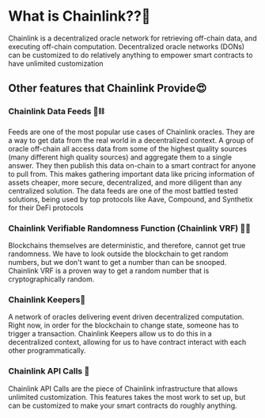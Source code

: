 # What is Chainlink??🤔
Chainlink is a decentralized oracle network for retrieving off-chain data, and executing 
off-chain computation. Decentralized oracle networks (DONs) can be customized to do relatively
anything to empower smart contracts to have unlimited customization

## Other features that Chainlink Provide😍

### Chainlink Data Feeds 🧧⛓

Feeds are one of the most popular use cases of Chainlink oracles.
They are a way to get data from the real world in a decentralized context.
A group of oracle off-chain all access data from some of the highest quality sources
(many different high quality sources) and aggregate them to a single answer. 
They then publish this data on-chain to a smart contract for anyone to pull from. This makes gathering important data like pricing
information of assets cheaper, more secure, decentralized, and more diligent than any centralized solution.
The data feeds are one of the most battled tested solutions, being used by top protocols like Aave, Compound, and Synthetix for their DeFi protocols

### Chainlink Verifiable Randomness Function (Chainlink VRF) 🎲🔮

Blockchains themselves are deterministic, and therefore, cannot get true randomness. We have to look outside the blockchain to get random numbers,
but we don't want to get a number than can be snooped. Chainlink VRF is a proven way to get a random number that is cryptographically random.

### Chainlink Keepers🤠

 A network of oracles delivering event driven decentralized computation. Right now, in order for the blockchain to change state, someone has to trigger a transaction.
 Chainlink Keepers allow us to do this in a decentralized context, allowing for us to have contract interact with each other programmatically.
 
 ### Chainlink API Calls 🥶
 
  Chainlink API Calls are the piece of Chainlink infrastructure that allows unlimited customization. This features takes the most work to set up,
  but can be customized to make your smart contracts do roughly anything.
 
